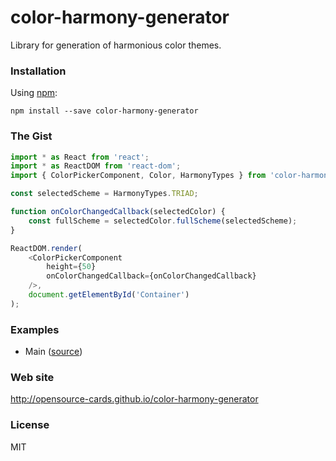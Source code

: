 # color-harmony-generator

Library for generation of harmonious color themes.

### Installation

Using [npm](https://www.npmjs.com/):

```
npm install --save color-harmony-generator
```

### The Gist

```javascript
import * as React from 'react';
import * as ReactDOM from 'react-dom';
import { ColorPickerComponent, Color, HarmonyTypes } from 'color-harmony-generator';

const selectedScheme = HarmonyTypes.TRIAD;

function onColorChangedCallback(selectedColor) {
	const fullScheme = selectedColor.fullScheme(selectedScheme);
}

ReactDOM.render(
	<ColorPickerComponent
		height={50}
		onColorChangedCallback={onColorChangedCallback}
	/>,
	document.getElementById('Container')
);
```

### Examples

* Main ([source](https://github.com/opensource-cards/color-harmony-generator/tree/master/examples/main))

### Web site

http://opensource-cards.github.io/color-harmony-generator

### License

MIT
